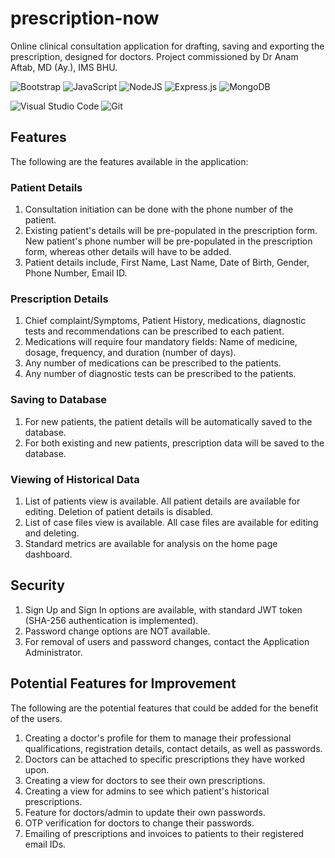 # prescription-now

Online clinical consultation application for drafting, saving and exporting the prescription, designed for doctors. Project commissioned by Dr Anam Aftab, MD (Ay.), IMS BHU.

![Bootstrap](https://img.shields.io/badge/bootstrap-%238511FA.svg?style=for-the-badge&logo=bootstrap&logoColor=white)
![JavaScript](https://img.shields.io/badge/javascript-%23323330.svg?style=for-the-badge&logo=javascript&logoColor=%23F7DF1E)
![NodeJS](https://img.shields.io/badge/node.js-6DA55F?style=for-the-badge&logo=node.js&logoColor=white)
![Express.js](https://img.shields.io/badge/express.js-%23404d59.svg?style=for-the-badge&logo=express&logoColor=%2361DAFB)
![MongoDB](https://img.shields.io/badge/MongoDB-%234ea94b.svg?style=for-the-badge&logo=mongodb&logoColor=white)

![Visual Studio Code](https://img.shields.io/badge/Visual%20Studio%20Code-0078d7.svg?style=for-the-badge&logo=visual-studio-code&logoColor=white)
![Git](https://img.shields.io/badge/git-%23F05033.svg?style=for-the-badge&logo=git&logoColor=white)

## Features

The following are the features available in the application:

### Patient Details

1. Consultation initiation can be done with the phone number of the patient.
2. Existing patient's details will be pre-populated in the prescription form. New patient's phone number will be pre-populated in the prescription form, whereas other details will have to be added.
3. Patient details include, First Name, Last Name, Date of Birth, Gender, Phone Number, Email ID.

### Prescription Details

1. Chief complaint/Symptoms, Patient History, medications, diagnostic tests and recommendations can be prescribed to each patient.
2. Medications will require four mandatory fields: Name of medicine, dosage, frequency, and duration (number of days).
3. Any number of medications can be prescribed to the patients.
4. Any number of diagnostic tests can be prescribed to the patients.

### Saving to Database

1. For new patients, the patient details will be automatically saved to the database.
2. For both existing and new patients, prescription data will be saved to the database.

### Viewing of Historical Data

1. List of patients view is available. All patient details are available for editing. Deletion of patient details is disabled.
2. List of case files view is available. All case files are available for editing and deleting.
3. Standard metrics are available for analysis on the home page dashboard.

## Security

1. Sign Up and Sign In options are available, with standard JWT token (SHA-256 authentication is implemented).
2. Password change options are NOT available.
3. For removal of users and password changes, contact the Application Administrator.

## Potential Features for Improvement

The following are the potential features that could be added for the benefit of the users.

1. Creating a doctor's profile for them to manage their professional qualifications, registration details, contact details, as well as passwords.
2. Doctors can be attached to specific prescriptions they have worked upon.
3. Creating a view for doctors to see their own prescriptions.
4. Creating a view for admins to see which patient's historical prescriptions.
5. Feature for doctors/admin to update their own passwords.
6. OTP verification for doctors to change their passwords.
7. Emailing of prescriptions and invoices to patients to their registered email IDs.
